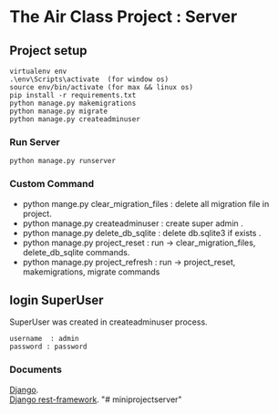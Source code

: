 # The Air Class Project : Server

## Project setup
```
virtualenv env
.\env\Scripts\activate  (for window os)
source env/bin/activate (for max && linux os)
pip install -r requirements.txt
python manage.py makemigrations
python manage.py migrate
python manage.py createadminuser

```

[comment]: <> (test comment)
<!---

### CollectStatic (for production)
```
python production.py makemigrations
python production.py migrate
python production.py collectstatic
```

-->
### Run Server
```
python manage.py runserver

```
[comment]: <> (python manage.py runsslserver 0.0.0.0:8000)

### Custom Command 
 - python mange.py clear_migration_files : delete all migration file in project.
 - python manage.py createadminuser : create super admin .
 - python manage.py delete_db_sqlite : delete db.sqlite3 if exists .
 - python manage.py project_reset : run -> clear_migration_files, delete_db_sqlite commands.
 - python manage.py project_refresh : run -> project_reset, makemigrations, migrate commands 
  

## login SuperUser
SuperUser was created in createadminuser process.
```
username  : admin
password : password
``` 


 
### Documents
[Django](https://docs.djangoproject.com/en/3.0/).  
[Django rest-framework](https://www.django-rest-framework.org/).
"# miniprojectserver" 
